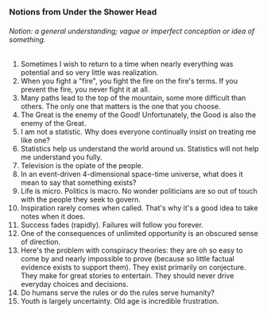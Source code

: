 ### Notions from Under the Shower Head
###### Notion: a general understanding; vague or imperfect conception or idea of something.

1. Sometimes I wish to return to a time when nearly everything was potential and so very little was realization.
1. When you fight a "fire", you fight the fire on the fire's terms. If you prevent the fire, you never fight it at all.
1. Many paths lead to the top of the mountain, some more difficult than others. The only one that matters is the one that you choose.
1. The Great is the enemy of the Good! Unfortunately, the Good is also the enemy of the Great.
1. I am not a statistic. Why does everyone continually insist on treating me like one?
1. Statistics help us understand the world around us. Statistics will not help me understand you fully.
1. Television is the opiate of the people.
1. In an event-driven 4-dimensional space-time universe, what does it mean to say that something exists?
1. Life is micro. Politics is macro.  No wonder politicians are so out of touch with the people they seek to govern.
1. Inspiration rarely comes when called. That's why it's a good idea to take notes when it does.
1. Success fades (rapidly).  Failures will follow you forever.
1. One of the consequences of unlimited opportunity is an obscured sense of direction.
1. Here's the problem with conspiracy theories: they are oh so easy to come by and nearly impossible to prove (because so little factual evidence exists to support them). 
   They exist primarily on conjecture. They make for great stories to entertain.  They should never drive everyday choices and decisions.
1. Do humans serve the rules or do the rules serve humanity?
1. Youth is largely uncertainty.  Old age is incredible frustration.
